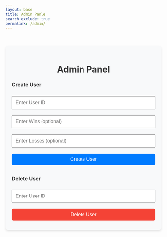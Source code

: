 ```yaml
---
layout: base
title: Admin Panle
search_exclude: true
permalink: /admin/
---
```


<div style="max-width: 600px; margin: 50px auto; background-color: #f8f9fa; padding: 20px; border-radius: 8px; box-shadow: 0 4px 6px rgba(0, 0, 0, 0.1);">
  <h1 style="text-align: center; color: #333;">Admin Panel</h1>

  <!-- Section for creating a user -->
  <h3 style="color: #333;">Create User</h3>
  <input type="number" id="createUserId" placeholder="Enter User ID" style="width: 100%; margin: 10px 0; padding: 10px; font-size: 16px;">
  <input type="number" id="createWins" placeholder="Enter Wins (optional)" style="width: 100%; margin: 10px 0; padding: 10px; font-size: 16px;">
  <input type="number" id="createLosses" placeholder="Enter Losses (optional)" style="width: 100%; margin: 10px 0; padding: 10px; font-size: 16px;">
  <button id="createUserBtn" style="width: 100%; margin: 10px 0; padding: 10px; font-size: 16px; background-color: #007bff; color: white; border: none; border-radius: 5px; cursor: pointer;">Create User</button>

  <!-- Section for deleting a user -->
  <h3 style="color: #333;">Delete User</h3>
  <input type="number" id="deleteUserId" placeholder="Enter User ID" style="width: 100%; margin: 10px 0; padding: 10px; font-size: 16px;">
  <button id="deleteUserBtn" style="width: 100%; margin: 10px 0; padding: 10px; font-size: 16px; background-color: #f44336; color: white; border: none; border-radius: 5px; cursor: pointer;">Delete User</button>

  <!-- Message display -->
  <div id="message" style="display: none; margin-top: 20px; padding: 10px; border-radius: 5px;"></div>
</div>

<script type="module">
  import { pythonURI, fetchOptions } from '/sprint4_frontend/assets/js/api/config.js';
  // Backend URI


  // Function to display messages
  function showMessage(type, text) {
    const messageDiv = document.getElementById('message');
    messageDiv.style.display = "block";
    messageDiv.style.backgroundColor = type === "success" ? "#d4edda" : "#f8d7da";
    messageDiv.style.color = type === "success" ? "#155724" : "#721c24";
    messageDiv.textContent = text;

    setTimeout(() => {
      messageDiv.style.display = "none";
    }, 5000);
  }

  // Event listener for creating a user
  document.getElementById("createUserBtn").addEventListener("click", async () => {
    const userId = document.getElementById("createUserId").value;
    const wins = document.getElementById("createWins").value || 0;
    const losses = document.getElementById("createLosses").value || 0;

    if (!userId) {
      showMessage("error", "User ID is required.");
      return;
    }

    try {
      const response = await fetch(`${pythonURI}/api/admin/create_user`, {
        method: "POST",
        headers: {
          "Content-Type": "application/json",
        },
        body: JSON.stringify({ user_id: parseInt(userId), wins: parseInt(wins), losses: parseInt(losses) }),
      });

      const data = await response.json();
      if (response.ok) {
        showMessage("success", "User created successfully.");
      } else {
        showMessage("error", data.error || "Failed to create user.");
      }
    } catch (error) {
    console.error("Error details:", error);
    showMessage("error", `An error occurred: ${error.message}`);
    }
  });

  // Event listener for deleting a user
  document.getElementById("deleteUserBtn").addEventListener("click", async () => {
    const userId = document.getElementById("deleteUserId").value;

    if (!userId) {
      showMessage("error", "User ID is required.");
      return;
    }

    try {
      const response = await fetch(`${pythonURI}/api/admin/delete_user`, {
        method: "DELETE",
        headers: {
          "Content-Type": "application/json",
        },
        body: JSON.stringify({ user_id: parseInt(userId) }),
      });

      const data = await response.json();
      if (response.ok) {
        showMessage("success", `User with ID ${userId} deleted successfully.`);
      } else {
        showMessage("error", data.error || "Failed to delete user.");
      }
    } catch (error) {
      showMessage("error", "An error occurred. Please try again.");
    }
  });
</script>

